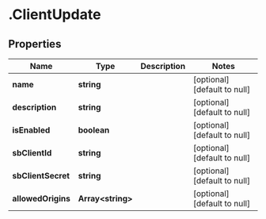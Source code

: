 # .ClientUpdate

## Properties
Name | Type | Description | Notes
------------ | ------------- | ------------- | -------------
**name** | **string** |  | [optional] [default to null]
**description** | **string** |  | [optional] [default to null]
**isEnabled** | **boolean** |  | [optional] [default to null]
**sbClientId** | **string** |  | [optional] [default to null]
**sbClientSecret** | **string** |  | [optional] [default to null]
**allowedOrigins** | **Array&lt;string&gt;** |  | [optional] [default to null]


